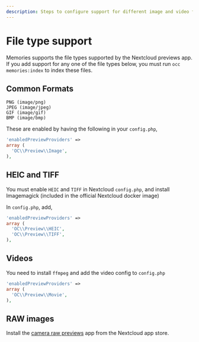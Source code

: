 ```yaml
---
description: Steps to configure support for different image and video formats
---
```


# File type support

Memories supports the file types supported by the Nextcloud previews app. If you add support for any one of the file types below, you must run `occ memories:index` to index these files.

## Common Formats

```
PNG (image/png)
JPEG (image/jpeg)
GIF (image/gif)
BMP (image/bmp)
```

These are enabled by having the following in your `config.php`,

```php
'enabledPreviewProviders' =>
array (
  'OC\\Preview\\Image',
),
```

## HEIC and TIFF

You must enable `HEIC` and `TIFF` in Nextcloud `config.php`, and install Imagemagick (included in the official Nextcloud docker image)

In `config.php`, add,

```php
'enabledPreviewProviders' =>
array (
  'OC\\Preview\\HEIC',
  'OC\\Preview\\TIFF',
),
```

## Videos

You need to install `ffmpeg` and add the video config to `config.php`

```php
'enabledPreviewProviders' =>
array (
  'OC\\Preview\\Movie',
),
```

## RAW images

Install the [camera raw previews](https://github.com/ariselseng/camerarawpreviews) app from the Nextcloud app store.
